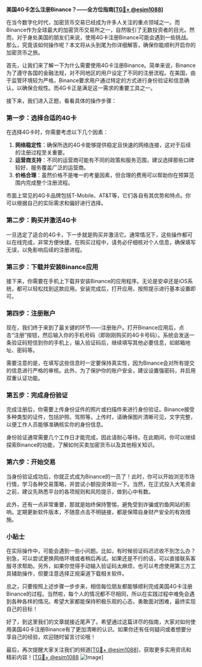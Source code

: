 **美国4G卡怎么注册Binance？——全方位指南[[TG💪+ @esim1088](https://t.me/s/esim1088)]**

在当今数字化时代，加密货币交易已经成为许多人关注的重点领域之一。而Binance作为全球最大的加密货币交易所之一，自然吸引了无数投资者的目光。然而，对于身处美国的朋友们来说，使用4G卡注册Binance可能会遇到一些挑战。那么，究竟该如何操作呢？本文将从头到尾为你详细解答，确保你能顺利开启你的加密货币之旅。

首先，让我们来了解一下为什么需要使用4G卡注册Binance。简单来说，Binance为了遵守各国的金融法规，对不同地区的用户设定了不同的注册流程。在美国，由于监管环境较为严格，Binance要求用户通过特定的方式进行身份验证和信息确认，以确保合规性。而4G卡正是满足这一需求的重要工具之一。

接下来，我们进入正题，看看具体的操作步骤：

### 第一步：选择合适的4G卡

在选择4G卡时，你需要考虑以下几个因素：
1. **网络稳定性**：确保所选的4G卡能够提供稳定且快速的网络连接，这对于后续的注册过程至关重要。
2. **运营商支持**：不同的运营商可能有不同的政策和服务范围，建议选择那些口碑较好、服务覆盖广泛的运营商。
3. **价格合理**：虽然价格不是唯一的考量因素，但合理的费用可以帮助你在预算范围内完成整个注册流程。

市面上常见的4G卡品牌包括T-Mobile、AT&T等，它们各自有其优势和特点。你可以根据自己的实际需求和偏好进行选择。

### 第二步：购买并激活4G卡

一旦选定了适合的4G卡，下一步就是购买并激活它。通常情况下，这些操作都可以在线完成，非常方便快捷。在购买过程中，请务必仔细核对个人信息，确保填写无误，以免影响后续的注册进程。

### 第三步：下载并安装Binance应用

接下来，你需要在手机上下载并安装Binance的应用程序。无论是安卓还是iOS系统，都可以轻松找到这款应用。安装完成后，打开应用，按照提示进行基本设置即可。

### 第四步：注册账户

现在，我们终于来到了最关键的环节——注册账户。打开Binance应用后，点击“注册”按钮，然后输入你的手机号码（即刚刚购买的4G卡号码）。系统会发送一条验证码短信到你的手机上，输入验证码后，继续填写其他必要信息，如邮箱地址、密码等。

需要注意的是，在填写这些信息时一定要保持真实性，因为Binance会对所有提交的信息进行严格的审核。此外，为了保护你的账户安全，建议设置强密码，并启用双重认证功能。

### 第五步：完成身份验证

完成注册后，你需要上传身份证件的照片或扫描件来进行身份验证。Binance接受多种类型的证件，包括护照、驾照等。上传时，请确保图片清晰可见，文字完整，以便工作人员能够准确核实你的身份信息。

身份验证通常需要几个工作日才能完成，因此请耐心等待。在此期间，你可以继续探索Binance的功能，了解如何买卖加密货币以及其他相关知识。

### 第六步：开始交易

当身份验证成功后，你就正式成为Binance的一员了！此时，你可以开始浏览市场行情，学习各种交易策略，并尝试小额投资体验一下。当然，在正式投入大笔资金之前，建议先熟悉平台的各项规则和风险提示，做到心中有数。

此外，还有一点非常重要，那就是始终保持警惕，避免受到诈骗或钓鱼网站的影响。定期更新软件版本，不随意点击不明链接，都是保障自身财产安全的有效措施。

### 小贴士

在实际操作中，可能会遇到一些小问题。比如，有时候验证码迟迟收不到怎么办？别急，可以尝试更换网络环境或者稍后再试。如果还是不行的话，可以直接联系客服寻求帮助。另外，如果你觉得手动输入验证码太麻烦，也可以考虑使用第三方工具辅助操作，但要注意选择正规渠道下载相关软件。

总之，只要按照上述步骤一步步来，相信每位朋友都能够顺利完成美国4G卡注册Binance的过程。当然啦，每个人的情况都不尽相同，所以在实践过程中难免会遇到各种各样的情况。希望大家都能保持积极乐观的心态，勇敢面对困难，最终实现自己的目标！

好了，到这里我们的文章就接近尾声了。希望通过这篇详尽的指南，大家对如何使用美国4G卡注册Binance有了更加清晰的认识。如果你还有任何疑问或者想要分享自己的经验，欢迎随时留言讨论哦！

最后，再次提醒大家关注我们的频道[[TG💪+ @esim1088](https://t.me/s/esim1088)]，获取更多实用资讯和精彩内容！[[TG💪+ @esim1088](https://t.me/s/esim1088) ![Image](https://i.postimg.cc/4NQfJmqS/Snipaste-2025-05-13-00-14-12.png)]